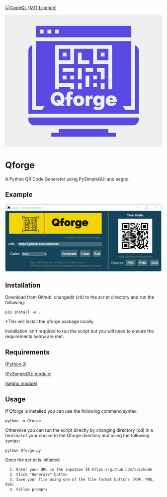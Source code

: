 [![CodeQL](https://github.com/sorzkode/qforge/actions/workflows/codeql-analysis.yml/badge.svg)](https://github.com/sorzkode/qforge/actions/workflows/codeql-analysis.yml)
[[MIT Licence](https://en.wikipedia.org/wiki/MIT_License)]


![alt text](https://raw.githubusercontent.com/sorzkode/qforge/master/assets/qforgegit.png)

# Qforge

A Python QR Code Generator using PySimpleGUI and segno.

## Example

![alt text](https://raw.githubusercontent.com/sorzkode/qforge/master/assets/example.png)

## Installation

Download from Github, changedir (cd) to the script directory and run the following:
```
pip install -e .
```
*This will install the qforge package locally 

Installation isn't required to run the script but you will need to ensure the requirements below are met.

## Requirements

  [[Python 3](https://www.python.org/downloads/)]

  [[PySimpleGUI module](https://pypi.org/project/PySimpleGUI/)]

  [[segno module](https://pypi.org/project/segno/)]

## Usage

If Qforge is installed you can use the following command syntax:
```
python -m Qforge
```
Otherwise you can run the script directly by changing directory (cd) in a terminal of your choice to the Qforge directory and using the following syntax:
```
python Qforge.py
```
Once the script is initiated: 
```
  1. Enter your URL in the inputbox IE https://github.com/sorzkode
  2. Click "Generate" button
  3. Save your file using one of the file format buttons (PDF, PNG, SVG)
  4. Follow prompts
```





